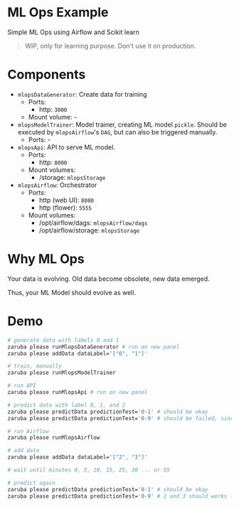 # ML Ops Example

Simple ML Ops using Airflow and Scikit learn

> WIP, only for learning purpose. Don't use it on production.

# Components

* `mlopsDataGenerator`: Create data for training
    - Ports: 
        - http: `3000`
    - Mount volume: -
* `mlopsModelTrainer`: Model trainer, creating ML model `pickle`. Should be executed by `mlopsAirflow`'s `DAG`, but can also be triggered manually.
    - Ports: -
* `mlopsApi`: API to serve ML model.
    - Ports:
        - http: `8000`
    - Mount volumes: 
        - /storage: `mlopsStorage`
* `mlopsAirflow`: Orchestrator
    - Ports:
        - http (web UI): `8080`
        - http (flower): `5555`
    - Mount volumes:
        - /opt/airflow/dags: `mlopsAirflow/dags`
        - /opt/airflow/storage: `mlopsStorage`
# Why ML Ops

Your data is evolving. Old data become obsolete, new data emerged.

Thus, your ML Model should evolve as well.

# Demo

```sh
# generate data with labels 0 and 1
zaruba please runMlopsDataGenerator # run on new panel
zaruba please addData dataLabel='["0", "1"]'

# train, manually
zaruba please runMlopsModelTrainer

# run API
zaruba please runMlopsApi # run on new panel

# predict data with label 0, 1, and 2
zaruba please predictData predictionTest='0-1' # should be okay
zaruba please predictData predictionTest='0-9' # should be failed, since the model only knows '0' and '1'

# run Airflow
zaruba please runMlopsAirflow

# add data
zaruba please addData dataLabel='["2", "3"]'

# wait until minutes 0, 5, 10, 15, 25, 30 ... or 55

# predict again
zaruba please predictData predictionTest='0-1' # should be okay
zaruba please predictData predictionTest='0-9' # 2 and 3 should works (at least perform better)
```